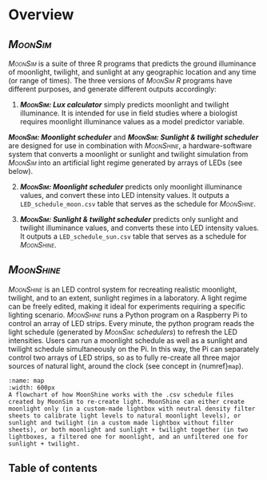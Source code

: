 # Overview

## _<span style="font-variant:small-caps;">MoonSim</span>_

_<span style="font-variant:small-caps;">MoonSim</span>_ is a suite of three R programs that predicts the ground illuminance of moonlight, twilight, and sunlight at any geographic location and any time (or range of times). The three versions of _<span style="font-variant:small-caps;">MoonSim</span>_ _<span style="font-variant:small-caps;">R</span>_ programs have different purposes, and generate different outputs accordingly:

1. _**<span style="font-variant:small-caps;">MoonSim</span>: Lux calculator**_ simply predicts moonlight and twilight illuminance. It is intended for use in field studies where a biologist requires moonlight illuminance values as a model predictor variable.

_**<span style="font-variant:small-caps;">MoonSim</span>: Moonlight scheduler**_ and _**<span style="font-variant:small-caps;">MoonSim</span>: Sunlight & twilight scheduler**_ are designed for use in combination with _<span style="font-variant:small-caps;">MoonShine</span>_, a hardware-software system that converts a moonlight or sunlight and twilight simulation from _<span style="font-variant:small-caps;">MoonSim</span>_ into an artificial light regime generated by arrays of LEDs (see below).

2. _**<span style="font-variant:small-caps;">MoonSim</span>: Moonlight scheduler**_ predicts only moonlight illuminance values, and convert these into LED intensity values.  It outputs a `LED_schedule_moon.csv` table that serves as the schedule for _<span style="font-variant:small-caps;">MoonShine</span>_.

3. _**<span style="font-variant:small-caps;">MoonSim</span>: Sunlight & twilight scheduler**_ predicts only sunlight and twilight illuminance values, and converts these into LED intensity values. It outputs a `LED_schedule_sun.csv` table that serves as a schedule for _<span style="font-variant:small-caps;">MoonShine</span>_.

## _<span style="font-variant:small-caps;">MoonShine</span>_

_<span style="font-variant:small-caps;">MoonShine</span>_ is an LED control system for recreating realistic moonlight, twilight, and to an extent, sunlight regimes in a laboratory. A light regime can be freely edited, making it ideal for experiments requiring a specific lighting scenario. _<span style="font-variant:small-caps;">MoonShine</span>_ runs a Python program on a Raspberry Pi to control an array of LED strips. Every minute, the python program reads the light schedule (generated by _<span style="font-variant:small-caps;">MoonSim</span>: schedulers_) to refresh the LED intensities. Users can run a moonlight schedule as well as a sunlight and twilight schedule simultaneously on the Pi. In this way, the Pi can separately control two arrays of LED strips, so as to fully re-create all three major sources of natural light, around the clock (see concept in {numref}`map`).

```{figure} /images/map.png
:name: map
:width: 600px
A flowchart of how MoonShine works with the .csv schedule files created by MoonSim to re-create light. MoonShine can either create moonlight only (in a custom-made lightbox with neutral density filter sheets to calibrate light levels to natural moonlight levels), or sunlight and twilight (in a custom made lightbox without filter sheets), or both moonlight and sunlight + twilight together (in two lightboxes, a filtered one for moonlight, and an unfiltered one for sunlight + twilight.
```

## Table of contents
```{tableofcontents}

```
